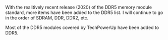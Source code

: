 With the realitively recent release (2020) of the DDR5 memory module standard, more items have been added to the DDR5 list. I will continue to go in the order of SDRAM, DDR, DDR2, etc. 

Most of the DDR5 modules covered by TechPowerUp have been added to DDR5.


